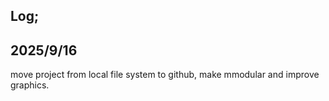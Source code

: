 Log;
------
2025/9/16
------
move project from local file system to github, make mmodular and improve graphics.
